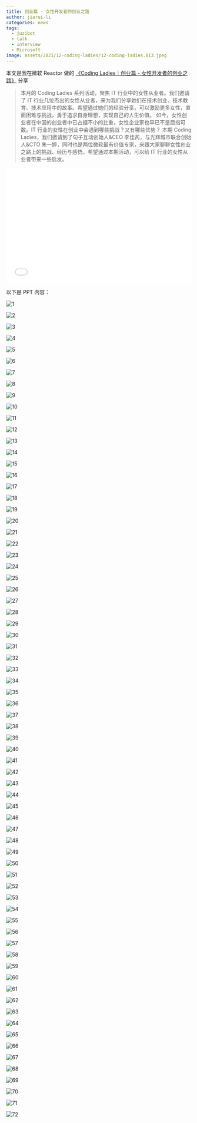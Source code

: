 ```yaml
---
title: 创业篇 - 女性开发者的创业之路
author: jiarui-li
categories: news
tags:
  - juzibot
  - talk
  - interview
  - Microsoft
image: assets/2021/12-coding-ladies/12-coding-ladies.013.jpeg
---
```


本文是我在微软 Reactor 做的 [《Coding Ladies｜创业篇 - 女性开发者的创业之路》](https://mp.weixin.qq.com/s/MmC6nuETSi1iYpgZZ_7Ctw) 分享

> 本月的 Coding Ladies 系列活动，聚焦 IT 行业中的女性从业者。我们邀请了 IT 行业几位杰出的女性从业者，来为我们分享她们在技术创业、技术教育、技术应用中的故事。希望通过她们的经验分享，可以激励更多女性，直面困难与挑战，勇于追求自身理想，实现自己的人生价值。
> 如今，女性创业者在中国的创业者中已占据不小的比重，女性企业家也早已不是屈指可数。IT 行业的女性在创业中会遇到哪些挑战？又有哪些优势？
本期 Coding Ladies，我们邀请到了句子互动创始人&CEO 李佳芮，与光辉城市联合创始人&CTO 朱一婷，同时也是两位微软最有价值专家，来跟大家聊聊女性创业之路上的挑战、经历与感悟。希望通过本期活动，可以给 IT 行业的女性从业者带来一些启发。

<div class="zoom-container" style="
    position: relative;
    padding-bottom:56.25%;
    padding-top:30px;
    height:0;
    overflow:hidden;
">
  <iframe
    src="//player.bilibili.com/player.html?aid=252717146&bvid=BV12Y411h7kX&cid=470147717&page=1"
    width='560'
    height='315'
    allowfullscreen
    webkitallowfullscreen
    frameborder="0"
    style="
      position: absolute;
      top:0;
      left:0;
      width:100%;
      height:100%;
    "
  ></iframe>
</div>

以下是 PPT 内容：

![1](/assets/2021/12-coding-ladies/12-coding-ladies.001.jpeg)

![2](/assets/2021/12-coding-ladies/12-coding-ladies.002.jpeg)

![3](/assets/2021/12-coding-ladies/12-coding-ladies.003.jpeg)

![4](/assets/2021/12-coding-ladies/12-coding-ladies.004.jpeg)

![5](/assets/2021/12-coding-ladies/12-coding-ladies.005.jpeg)

![6](/assets/2021/12-coding-ladies/12-coding-ladies.006.jpeg)

![7](/assets/2021/12-coding-ladies/12-coding-ladies.007.jpeg)

![8](/assets/2021/12-coding-ladies/12-coding-ladies.008.jpeg)

![9](/assets/2021/12-coding-ladies/12-coding-ladies.009.jpeg)

![10](/assets/2021/12-coding-ladies/12-coding-ladies.010.jpeg)

![11](/assets/2021/12-coding-ladies/12-coding-ladies.011.jpeg)

![12](/assets/2021/12-coding-ladies/12-coding-ladies.012.jpeg)

![13](/assets/2021/12-coding-ladies/12-coding-ladies.013.jpeg)

![14](/assets/2021/12-coding-ladies/12-coding-ladies.014.jpeg)

![15](/assets/2021/12-coding-ladies/12-coding-ladies.015.jpeg)

![16](/assets/2021/12-coding-ladies/12-coding-ladies.016.jpeg)

![17](/assets/2021/12-coding-ladies/12-coding-ladies.017.jpeg)

![18](/assets/2021/12-coding-ladies/12-coding-ladies.018.jpeg)

![19](/assets/2021/12-coding-ladies/12-coding-ladies.019.jpeg)

![20](/assets/2021/12-coding-ladies/12-coding-ladies.020.jpeg)

![21](/assets/2021/12-coding-ladies/12-coding-ladies.021.jpeg)

![22](/assets/2021/12-coding-ladies/12-coding-ladies.022.jpeg)

![23](/assets/2021/12-coding-ladies/12-coding-ladies.023.jpeg)

![24](/assets/2021/12-coding-ladies/12-coding-ladies.024.jpeg)

![25](/assets/2021/12-coding-ladies/12-coding-ladies.025.jpeg)

![26](/assets/2021/12-coding-ladies/12-coding-ladies.026.jpeg)

![27](/assets/2021/12-coding-ladies/12-coding-ladies.027.jpeg)

![28](/assets/2021/12-coding-ladies/12-coding-ladies.028.jpeg)

![29](/assets/2021/12-coding-ladies/12-coding-ladies.029.jpeg)

![30](/assets/2021/12-coding-ladies/12-coding-ladies.030.jpeg)

![31](/assets/2021/12-coding-ladies/12-coding-ladies.031.jpeg)

![32](/assets/2021/12-coding-ladies/12-coding-ladies.032.jpeg)

![33](/assets/2021/12-coding-ladies/12-coding-ladies.033.jpeg)

![34](/assets/2021/12-coding-ladies/12-coding-ladies.034.jpeg)

![35](/assets/2021/12-coding-ladies/12-coding-ladies.035.jpeg)

![36](/assets/2021/12-coding-ladies/12-coding-ladies.036.jpeg)

![37](/assets/2021/12-coding-ladies/12-coding-ladies.037.jpeg)

![38](/assets/2021/12-coding-ladies/12-coding-ladies.038.jpeg)

![39](/assets/2021/12-coding-ladies/12-coding-ladies.039.jpeg)

![40](/assets/2021/12-coding-ladies/12-coding-ladies.040.jpeg)

![41](/assets/2021/12-coding-ladies/12-coding-ladies.041.jpeg)

![42](/assets/2021/12-coding-ladies/12-coding-ladies.042.jpeg)

![43](/assets/2021/12-coding-ladies/12-coding-ladies.043.jpeg)

![44](/assets/2021/12-coding-ladies/12-coding-ladies.044.jpeg)

![45](/assets/2021/12-coding-ladies/12-coding-ladies.045.jpeg)

![46](/assets/2021/12-coding-ladies/12-coding-ladies.046.jpeg)

![47](/assets/2021/12-coding-ladies/12-coding-ladies.047.jpeg)

![48](/assets/2021/12-coding-ladies/12-coding-ladies.048.jpeg)

![49](/assets/2021/12-coding-ladies/12-coding-ladies.049.jpeg)

![50](/assets/2021/12-coding-ladies/12-coding-ladies.050.jpeg)

![51](/assets/2021/12-coding-ladies/12-coding-ladies.051.jpeg)

![52](/assets/2021/12-coding-ladies/12-coding-ladies.052.jpeg)

![53](/assets/2021/12-coding-ladies/12-coding-ladies.053.jpeg)

![54](/assets/2021/12-coding-ladies/12-coding-ladies.054.jpeg)

![55](/assets/2021/12-coding-ladies/12-coding-ladies.055.jpeg)

![56](/assets/2021/12-coding-ladies/12-coding-ladies.056.jpeg)

![57](/assets/2021/12-coding-ladies/12-coding-ladies.057.jpeg)

![58](/assets/2021/12-coding-ladies/12-coding-ladies.058.jpeg)

![59](/assets/2021/12-coding-ladies/12-coding-ladies.059.jpeg)

![60](/assets/2021/12-coding-ladies/12-coding-ladies.060.jpeg)

![61](/assets/2021/12-coding-ladies/12-coding-ladies.061.jpeg)

![62](/assets/2021/12-coding-ladies/12-coding-ladies.062.jpeg)

![63](/assets/2021/12-coding-ladies/12-coding-ladies.063.jpeg)

![64](/assets/2021/12-coding-ladies/12-coding-ladies.064.jpeg)

![65](/assets/2021/12-coding-ladies/12-coding-ladies.065.jpeg)

![66](/assets/2021/12-coding-ladies/12-coding-ladies.066.jpeg)

![67](/assets/2021/12-coding-ladies/12-coding-ladies.067.jpeg)

![68](/assets/2021/12-coding-ladies/12-coding-ladies.068.jpeg)

![69](/assets/2021/12-coding-ladies/12-coding-ladies.069.jpeg)

![70](/assets/2021/12-coding-ladies/12-coding-ladies.070.jpeg)

![71](/assets/2021/12-coding-ladies/12-coding-ladies.071.jpeg)

![72](/assets/2021/12-coding-ladies/12-coding-ladies.072.jpeg)
